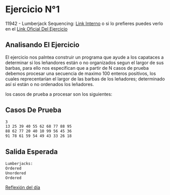 # Ejercicio N°1 

11942 - Lumberjack Sequencing: [Link Interno](../pdf/p11942.pdf) o si lo prefieres puedes verlo en el  [Link Oficial Del Ejercicio](https://uva.onlinejudge.org/index.php?option=onlinejudge&page=show_problem&problem=3093)

## Analisando El Ejercicio

 El ejercicio nos palntea construir un programa que ayude a los capataces a determinar si los leñandores están o no organizados segun el largor de sus barbas, para ello nos especifican que a partir de N casos de prueba debemos procesar una secuencia de maximo 100 enteros positivos, los cuales reprecentarían el largor de las barbas de los leñadores; determinado así si están o no ordenados los leñadores.

los casos de prueba a procesar son los siguientes:

## Casos De Prueba

```txt
3
13 25 39 40 55 62 68 77 88 95
88 62 77 20 40 10 99 56 45 36
91 78 61 59 54 49 43 33 26 18
```

## Salida Esperada

```txt
Lumberjacks:
Ordered
Unordered
Ordered
```

[Reflexión del día](../img/img1.jpg)

